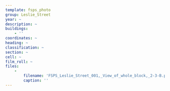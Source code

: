 ```yaml
---
template: fsps_photo
group: Leslie_Street
year: ~
description: ~
buildings:
    - ''
coordinates: ~
heading: ~
classification: ~
section: ~
cell: ~
film_roll: ~
files:
    -
        filename: 'FSPS_Leslie_Street_001,_View_of_whole_block,_2-3-B.png'
        caption: ''
---
```

